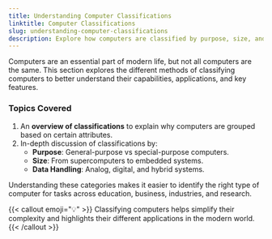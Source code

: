 ```yaml
---
title: Understanding Computer Classifications  
linktitle: Computer Classifications  
slug: understanding-computer-classifications  
description: Explore how computers are classified by purpose, size, and data handling to better understand their applications and roles in daily life and industries.  
---
```


Computers are an essential part of modern life, but not all computers are the same. This section explores the different methods of classifying computers to better understand their capabilities, applications, and key features.  

### Topics Covered  

1. An **overview of classifications** to explain why computers are grouped based on certain attributes.  
2. In-depth discussion of classifications by:  
   - **Purpose**: General-purpose vs special-purpose computers.  
   - **Size**: From supercomputers to embedded systems.  
   - **Data Handling**: Analog, digital, and hybrid systems.  

Understanding these categories makes it easier to identify the right type of computer for tasks across education, business, industries, and research.  

{{< callout emoji="💡" >}}
  Classifying computers helps simplify their complexity and highlights their different applications in the modern world.  
{{< /callout >}}
